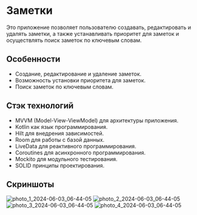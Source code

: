 
# Заметки

Это приложение позволяет пользователю создавать,
редактировать и удалять заметки,
а также устанавливать приоритет для заметок и осуществлять поиск заметок по ключевым словам.

## Особенности

- Создание, редактирование и удаление заметок.
- Возможность установки приоритета для заметок.
- Поиск заметок по ключевым словам.

## Стэк технологий

- MVVM (Model-View-ViewModel) для архитектуры приложения.
- Kotlin как язык программирования.
- Hilt для внедрения зависимостей.
- Room для работы с базой данных.
- LiveData для реактивного программирования.
- Coroutines для асинхронного программирования.
- Mockito для модульного тестирования.
- SOLID принципы проектирования.

## Скриншоты
![photo_1_2024-06-03_06-44-05](https://github.com/foru12/Notes/assets/72025140/369d54f7-6fa7-4b84-a794-de573bfdf48a)
![photo_2_2024-06-03_06-44-05](https://github.com/foru12/Notes/assets/72025140/dd0b630c-0828-4bc9-b7b9-f6ead142deab)
![photo_3_2024-06-03_06-44-05](https://github.com/foru12/Notes/assets/72025140/7f1b994a-a3d5-43a1-965b-5c999421f137)
![photo_4_2024-06-03_06-44-05](https://github.com/foru12/Notes/assets/72025140/727fb741-27a2-448f-9449-7c5a679b2fce)




